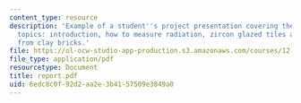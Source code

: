 ```yaml
---
content_type: resource
description: 'Example of a student''s project presentation covering the following
  topics: introduction, how to measure radiation, zircon glazed tiles and radon dose
  from clay bricks.'
file: https://ol-ocw-studio-app-production.s3.amazonaws.com/courses/12-091-radon-research-in-multidisciplines-a-review-january-iap-2007/6edc8c0f92d2aa2e3b4157509e3849a0_report.pdf
file_type: application/pdf
resourcetype: Document
title: report.pdf
uid: 6edc8c0f-92d2-aa2e-3b41-57509e3849a0
---
```

